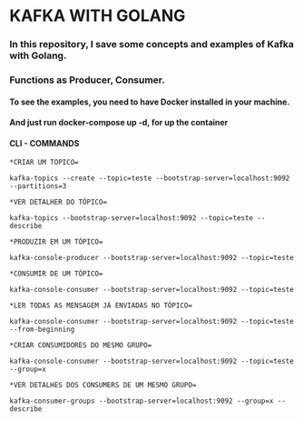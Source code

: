 # KAFKA WITH GOLANG

### In this repository, I save some concepts and examples of Kafka with Golang.
### Functions as Producer, Consumer.

#### To see the examples, you need to have Docker installed in your machine.
#### And just run docker-compose up -d, for up the container

#### CLI - COMMANDS

```
*CRIAR UM TÓPICO= 

kafka-topics --create --topic=teste --bootstrap-server=localhost:9092 --partitions=3

*VER DETALHER DO TÓPICO=

kafka-topics --bootstrap-server=localhost:9092 --topic=teste --describe

*PRODUZIR EM UM TÓPICO=

kafka-console-producer --bootstrap-server=localhost:9092 --topic=teste

*CONSUMIR DE UM TÓPICO= 

kafka-console-consumer --bootstrap-server=localhost:9092 --topic=teste

*LER TODAS AS MENSAGEM JÁ ENVIADAS NO TÓPICO=

kafka-console-consumer --bootstrap-server=localhost:9092 --topic=teste --from-beginning

*CRIAR CONSUMIDORES DO MESMO GRUPO=

kafka-console-consumer --bootstrap-server=localhost:9092 --topic=teste --group=x

*VER DETALHES DOS CONSUMERS DE UM MESMO GRUPO=

kafka-consumer-groups --bootstrap-server=localhost:9092 --group=x --describe
